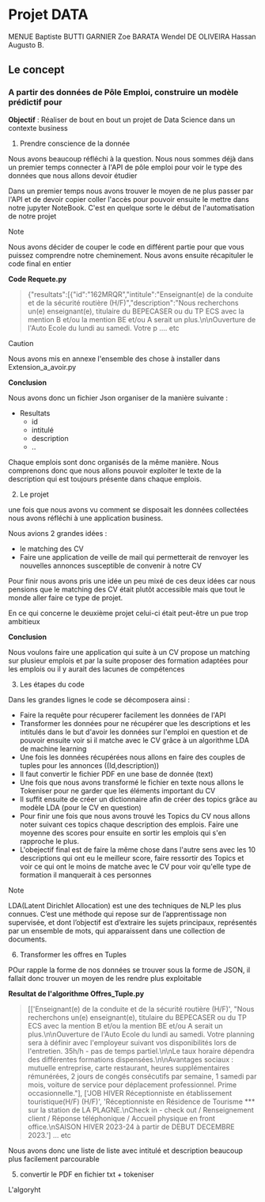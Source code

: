 # Projet DATA

MENUE Baptiste
BUTTI GARNIER Zoe
BARATA Wendel
DE OLIVEIRA Hassan Augusto B.

## Le concept 

### A partir des données de Pôle Emploi, construire un modèle prédictif pour

**Objectif** : Réaliser de bout en bout un projet de Data Science dans un contexte business

1. Prendre conscience de la donnée 

Nous avons beaucoup réfléchi à la question. Nous nous sommes déjà dans un premier temps connecter à l'API de pôle emploi pour voir le type des données que nous allons devoir étudier

Dans un premier temps nous avons trouver le moyen de ne plus passer par l'API et de devoir copier coller l'accès pour pouvoir ensuite le mettre dans notre jupyter NoteBook. C'est en quelque sorte le début de l'automatisation de notre projet 

> [!NOTE]
> Nous avons décider de couper le code en différent partie pour que vous puissez comprendre notre cheminement. Nous avons ensuite récapituler le code final en entier

**Code Requete.py**
> {"resultats":[{"id":"162MRQR","intitule":"Enseignant(e) de la conduite et  de la sécurité routière (H/F)","description":"Nous recherchons un(e) enseignant(e), titulaire du BEPECASER ou du TP ECS avec la mention B et/ou la mention BE et/ou  A serait un plus.\n\nOuverture de l'Auto Ecole du lundi au samedi. Votre p .... etc 

> [!CAUTION]
> Nous avons mis en annexe l'ensemble des chose à installer dans Extension_a_avoir.py

**Conclusion** 

Nous avons donc un fichier Json organiser de la manière suivante : 

- Resultats 
    - id 
    - intitulé 
    - description
    - ..

Chaque emplois sont donc organisés de la même manière. Nous comprenons donc que nous allons pouvoir exploiter le texte de la description qui est toujours présente dans chaque emplois. 

2. Le projet 

une fois que nous avons vu comment se disposait les données collectées nous avons réfléchi à une application business. 

Nous avions 2 grandes idées : 
- le matching des CV 
- Faire une application de veille de mail qui permetterait de renvoyer les nouvelles annonces susceptible de convenir à notre CV 

Pour finir nous avons pris une idée un peu mixé de ces deux idées car nous pensions que le matching des CV était plutôt accessible mais que tout le monde aller faire ce type de projet. 

En ce qui concerne le deuxième projet celui-ci était peut-être un pue trop ambitieux

**Conclusion**

Nous voulons faire une application qui suite à un CV propose un matching sur plusieur emplois et par la suite proposer des formation adaptées pour les emplois ou il y aurait des lacunes de compétences

3. Les étapes du code

Dans les grandes lignes le code se décomposera ainsi : 

- Faire la requête pour récuperer facilement les données de l'API
- Transformer les données pour ne récupérer que les descriptions et les intitulés dans le but d'avoir les données sur l'emploi en question et de pouvoir ensuite voir si il matche avec le CV grâce à un algorithme LDA de machine learning
- Une fois les données récupérées nous allons en faire des couples de tuples pour les annonces ((Id,description)) 
- Il faut convertir le fichier PDF en une base de donnée (text) 
- Une fois que nous avons transformé le fichier en texte nous allons le Tokeniser pour ne garder que les éléments important du CV
- Il suffit ensuite de créer un dictionnaire afin de créer des topics grâce au modèle LDA (pour le CV en question)
- Pour finir une fois que nous avons trouvé les Topics du CV nous allons noter suivant ces topics chaque description des emplois. Faire une moyenne des scores pour ensuite en sortir les emplois qui s'en rapproche le plus. 
- L'obejectif final est de faire la même chose dans l'autre sens avec les 10 descriptions qui ont eu le meilleur score, faire ressortir des Topics et voir ce qui ont le moins de matche avec le CV pour voir qu'elle type de formation il manquerait à ces personnes

> [!NOTE]
> LDA(Latent Dirichlet Allocation) est une des techniques de NLP les plus connues. C’est une méthode qui repose sur de l’apprentissage non supervisée, et dont l’objectif est d’extraire les sujets principaux, représentés par un ensemble de mots, qui apparaissent dans une collection de documents.

6. Transformer les offres en Tuples 

POur rapple la forme de nos données se trouver sous la forme de JSON, il fallait donc trouver un moyen de les rendre plus exploitable 

**Resultat de l'algorithme Offres_Tuple.py**

>[['Enseignant(e) de la conduite et  de la sécurité routière (H/F)', "Nous recherchons un(e) enseignant(e), titulaire du BEPECASER ou du TP ECS avec la mention B et/ou la mention BE et/ou  A serait un plus.\n\nOuverture de l'Auto Ecole du lundi au samedi. Votre planning sera à définir avec l'employeur suivant vos disponibilités lors de l'entretien. 35h/h - pas de temps partiel.\n\nLe taux horaire dépendra des différentes formations dispensées.\n\nAvantages sociaux : mutuelle entreprise, carte restaurant, heures supplémentaires rémunérées, 2 jours de congés consécutifs par semaine, 1 samedi par mois, voiture de service pour déplacement professionnel. Prime occasionnelle."], ['JOB HIVER Réceptionniste en établissement touristique(H/F) (H/F)', 'Réceptionniste en Résidence de Tourisme *** sur la station de LA PLAGNE.\nCheck in - check out / Renseignement client / Réponse téléphonique / Accueil physique en front office.\nSAISON HIVER  2023-24 à partir de DEBUT DECEMBRE 2023.'] ... etc

Nous avons donc une liste de liste avec intitulé et description beaucoup plus facilement parcourable

5. convertir le PDF en fichier txt + tokeniser 

L'algoryht

